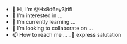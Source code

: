 - 👋 Hi, I’m @Hx8d6ey3jrifi
- 👀 I’m interested in ...
- 🌱 I’m currently learning ...
- 💞️ I’m looking to collaborate on ...
- 📫 How to reach me ...
_🙏 express salutation

<!---
Hx8d6ey3jrifi/Hx8d6ey3jrifi is a ✨ special ✨ repository because its `README.md` (this file) appears on your GitHub profile.
You can click the Preview link to take a look at your changes.
--->
